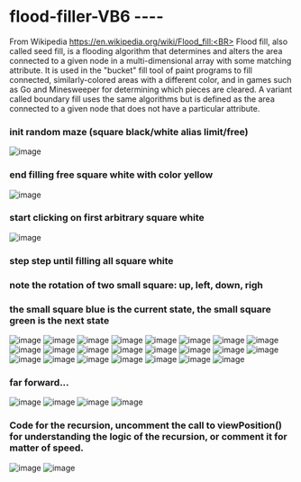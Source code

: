 # flood-filler-VB6 ----
From Wikipedia https://en.wikipedia.org/wiki/Flood_fill:<BR>
Flood fill, also called seed fill, is a flooding algorithm that determines and alters the area connected to a given node in a multi-dimensional array with some matching attribute. It is used in the "bucket" fill tool of paint programs to fill connected, similarly-colored areas with a different color, and in games such as Go and Minesweeper for determining which pieces are cleared. A variant called boundary fill uses the same algorithms but is defined as the area connected to a given node that does not have a particular attribute.
<BR>
### init random maze (square black/white alias limit/free)
![image](https://raw.githubusercontent.com/davidechiappetta/Recursive-flood-fill-with-4-directions-VB6/main/img/flood%20fill%20maze%20start.png)
### end filling free square white with color yellow
![image](https://raw.githubusercontent.com/davidechiappetta/Recursive-flood-fill-with-4-directions-VB6/main/img/flood%20fill%20maze%20end.png)
### start clicking on first arbitrary square white
![image](https://raw.githubusercontent.com/davidechiappetta/Recursive-flood-fill-with-4-directions-VB6/main/img/1.png)
### step step until filling all square white
### note the rotation of two small square: up, left, down, righ
### the small square blue is the current state, the small square green is the next state
![image](https://raw.githubusercontent.com/davidechiappetta/Recursive-flood-fill-with-4-directions-VB6/main/img/2.png)
![image](https://raw.githubusercontent.com/davidechiappetta/Recursive-flood-fill-with-4-directions-VB6/main/img/3.png)
![image](https://raw.githubusercontent.com/davidechiappetta/Recursive-flood-fill-with-4-directions-VB6/main/img/4.png)
![image](https://raw.githubusercontent.com/davidechiappetta/Recursive-flood-fill-with-4-directions-VB6/main/img/5.png)
![image](https://raw.githubusercontent.com/davidechiappetta/Recursive-flood-fill-with-4-directions-VB6/main/img/6.png)
![image](https://raw.githubusercontent.com/davidechiappetta/Recursive-flood-fill-with-4-directions-VB6/main/img/7.png)
![image](https://raw.githubusercontent.com/davidechiappetta/Recursive-flood-fill-with-4-directions-VB6/main/img/8.png)
![image](https://raw.githubusercontent.com/davidechiappetta/Recursive-flood-fill-with-4-directions-VB6/main/img/9.png)
![image](https://raw.githubusercontent.com/davidechiappetta/Recursive-flood-fill-with-4-directions-VB6/main/img/10.png)
![image](https://raw.githubusercontent.com/davidechiappetta/Recursive-flood-fill-with-4-directions-VB6/main/img/11.png)
![image](https://raw.githubusercontent.com/davidechiappetta/Recursive-flood-fill-with-4-directions-VB6/main/img/12.png)
![image](https://raw.githubusercontent.com/davidechiappetta/Recursive-flood-fill-with-4-directions-VB6/main/img/13.png)
![image](https://raw.githubusercontent.com/davidechiappetta/Recursive-flood-fill-with-4-directions-VB6/main/img/14.png)
![image](https://raw.githubusercontent.com/davidechiappetta/Recursive-flood-fill-with-4-directions-VB6/main/img/15.png)
![image](https://raw.githubusercontent.com/davidechiappetta/Recursive-flood-fill-with-4-directions-VB6/main/img/16.png)
![image](https://raw.githubusercontent.com/davidechiappetta/Recursive-flood-fill-with-4-directions-VB6/main/img/17.png)
![image](https://raw.githubusercontent.com/davidechiappetta/Recursive-flood-fill-with-4-directions-VB6/main/img/18.png)
![image](https://raw.githubusercontent.com/davidechiappetta/Recursive-flood-fill-with-4-directions-VB6/main/img/19.png)
![image](https://raw.githubusercontent.com/davidechiappetta/Recursive-flood-fill-with-4-directions-VB6/main/img/20.png)
![image](https://raw.githubusercontent.com/davidechiappetta/Recursive-flood-fill-with-4-directions-VB6/main/img/21.png)
![image](https://raw.githubusercontent.com/davidechiappetta/Recursive-flood-fill-with-4-directions-VB6/main/img/22.png)
![image](https://raw.githubusercontent.com/davidechiappetta/Recursive-flood-fill-with-4-directions-VB6/main/img/23.png)
![image](https://raw.githubusercontent.com/davidechiappetta/Recursive-flood-fill-with-4-directions-VB6/main/img/24.png)
### far forward...
![image](https://raw.githubusercontent.com/davidechiappetta/Recursive-flood-fill-with-4-directions-VB6/main/img/25.png)
![image](https://raw.githubusercontent.com/davidechiappetta/Recursive-flood-fill-with-4-directions-VB6/main/img/26.png)
![image](https://raw.githubusercontent.com/davidechiappetta/Recursive-flood-fill-with-4-directions-VB6/main/img/27.png)
![image](https://raw.githubusercontent.com/davidechiappetta/Recursive-flood-fill-with-4-directions-VB6/main/img/end.png)
<BR>
### Code for the recursion, uncomment the call to viewPosition() for understanding the logic of the recursion, or comment it for matter of speed.
![image](https://raw.githubusercontent.com/davidechiappetta/Recursive-flood-fill-with-4-directions-VB6/main/img/code1.png)
![image](https://raw.githubusercontent.com/davidechiappetta/Recursive-flood-fill-with-4-directions-VB6/main/img/code2.png)